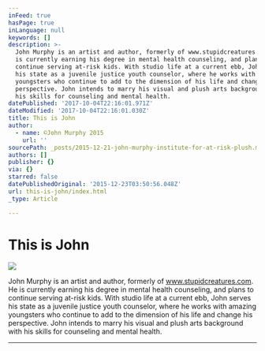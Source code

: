 ```yaml
---
inFeed: true
hasPage: true
inLanguage: null
keywords: []
description: >-
  John Murphy is an artist and author, formerly of www.stupidcreatures.com. He
  is currently earning his degree in mental health counseling, and plans to
  continue serving at-risk kids. With studio life at a current ebb, John serves
  his state as a juvenile justice youth counselor, where he works with amazing
  youngsters who continue to add to the dimension of his life and change his
  perspective. John intends to marry his visual and plush arts background with
  his skills for counseling and mental health.
datePublished: '2017-10-04T22:16:01.971Z'
dateModified: '2017-10-04T22:16:01.030Z'
title: This is John
author:
  - name: ©John Murphy 2015
    url: ''
sourcePath: _posts/2015-12-21-john-murphy-institute-for-at-risk-plush.md
authors: []
publisher: {}
via: {}
starred: false
datePublishedOriginal: '2015-12-23T03:50:56.048Z'
url: this-is-john/index.html
_type: Article

---
```

# This is John
![](https://s3-us-west-2.amazonaws.com/the-grid-img/p/36ff7c40d8ed0c87d65577bbf6ee98dcdb0cd7d8.jpg)

John Murphy is an artist and author, formerly of www.stupidcreatures.com. He is currently earning his degree in mental health counseling, and plans to continue serving at-risk kids. With studio life at a current ebb, John serves his state as a juvenile justice youth counselor, where he works with amazing youngsters who continue to add to the dimension of his life and change his perspective. John intends to marry his visual and plush arts background with his skills for counseling and mental health.

---